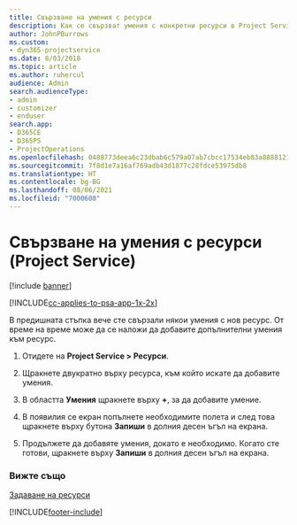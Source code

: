 ```yaml
---
title: Свързване на умения с ресурси
description: Как се свързват умения с конкретни ресурси в Project Service
author: JohnPBurrows
ms.custom:
- dyn365-projectservice
ms.date: 8/03/2018
ms.topic: article
ms.author: ruhercul
audience: Admin
search.audienceType:
- admin
- customizer
- enduser
search.app:
- D365CE
- D365PS
- ProjectOperations
ms.openlocfilehash: 0488773deea6c23dbab6c579a07ab7cbcc17534eb83a8888121160865cfd2706
ms.sourcegitcommit: 7f8d1e7a16af769adb43d1877c28fdce53975db8
ms.translationtype: HT
ms.contentlocale: bg-BG
ms.lasthandoff: 08/06/2021
ms.locfileid: "7000608"
---
```

# <a name="associate-skills-with-resources-project-service"></a>Свързване на умения с ресурси (Project Service)

[!include [banner](../includes/psa-now-project-operations.md)]

[!INCLUDE[cc-applies-to-psa-app-1x-2x](../includes/cc-applies-to-psa-app-1x-2x.md)]

В предишната стъпка вече сте свързали някои умения с нов ресурс. От време на време може да се наложи да добавите допълнителни умения към ресурс.  
  
1.  Отидете на **Project Service > Ресурси**.  
  
2.  Щракнете двукратно върху ресурса, към който искате да добавите умения.  
  
3.  В областта **Умения** щракнете върху **+**, за да добавите умение.  
  
4.  В появилия се екран попълнете необходимите полета и след това щракнете върху бутона **Запиши** в долния десен ъгъл на екрана.  
  
5.  Продължете да добавяте умения, докато е необходимо. Когато сте готови, щракнете върху **Запиши** в долния десен ъгъл на екрана.  
  
### <a name="see-also"></a>Вижте също  
 [Задаване на ресурси](../psa/set-up-resources.md)


[!INCLUDE[footer-include](../includes/footer-banner.md)]